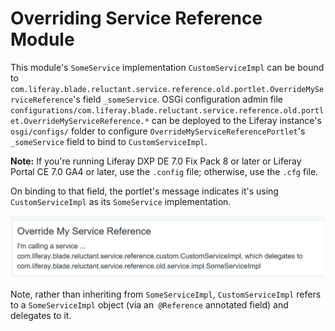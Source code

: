 # Overriding Service Reference Module

This module's `SomeService` implementation `CustomServiceImpl` can be bound to
`com.liferay.blade.reluctant.service.reference.old.portlet.OverrideMyServiceReference`'s field
`_someService`. OSGi configuration admin file
`configurations/com.liferay.blade.reluctant.service.reference.old.portlet.OverrideMyServiceReference.*`
can be deployed to the Liferay instance's `osgi/configs/` folder to configure
`OverrideMyServiceReferencePortlet`'s `_someService` field to bind to
`CustomServiceImpl`.

**Note:** If you're running Liferay DXP DE 7.0 Fix Pack 8 or later or Liferay
Portal CE 7.0 GA4 or later, use the `.config` file; otherwise, use the `.cfg`
file.

On binding to that field, the portlet's message indicates it's using
`CustomServiceImpl` as its `SomeService` implementation.

![Result of overriding the service reference.](images/overriding-service-refs-result.png)

Note, rather than inheriting from `SomeServiceImpl`, `CustomServiceImpl` refers
to a `SomeServiceImpl` object (via an` @Reference` annotated field) and
delegates to it.